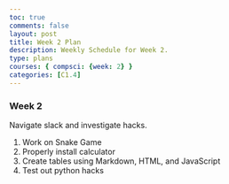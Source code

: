 ```yaml
---
toc: true
comments: false
layout: post
title: Week 2 Plan
description: Weekly Schedule for Week 2.
type: plans
courses: { compsci: {week: 2} }
categories: [C1.4]
---
```


### Week 2

Navigate slack and investigate hacks.

1. Work on Snake Game
2. Properly install calculator
3. Create tables using Markdown, HTML, and JavaScript
4. Test out python hacks
